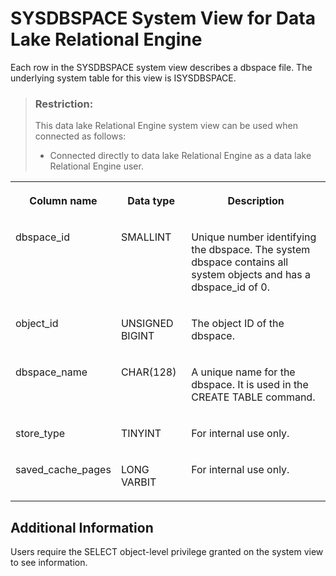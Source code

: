 <!-- loio3be7dd276c5f10149869e22c1a67a29e -->

# SYSDBSPACE System View for Data Lake Relational Engine

Each row in the SYSDBSPACE system view describes a dbspace file. The underlying system table for this view is ISYSDBSPACE.



> ### Restriction:  
> This data lake Relational Engine system view can be used when connected as follows:
> 
> -   Connected directly to data lake Relational Engine as a data lake Relational Engine user.




<table>
<tr>
<th valign="top">

Column name



</th>
<th valign="top">

Data type



</th>
<th valign="top">

Description



</th>
</tr>
<tr>
<td valign="top">

dbspace\_id



</td>
<td valign="top">

SMALLINT



</td>
<td valign="top">

Unique number identifying the dbspace. The system dbspace contains all system objects and has a dbspace\_id of 0.



</td>
</tr>
<tr>
<td valign="top">

object\_id



</td>
<td valign="top">

UNSIGNED BIGINT



</td>
<td valign="top">

The object ID of the dbspace.



</td>
</tr>
<tr>
<td valign="top">

dbspace\_name



</td>
<td valign="top">

CHAR\(128\)



</td>
<td valign="top">

A unique name for the dbspace. It is used in the CREATE TABLE command.



</td>
</tr>
<tr>
<td valign="top">

store\_type



</td>
<td valign="top">

TINYINT



</td>
<td valign="top">

For internal use only.



</td>
</tr>
<tr>
<td valign="top">

saved\_cache\_pages



</td>
<td valign="top">

LONG VARBIT



</td>
<td valign="top">

For internal use only.



</td>
</tr>
</table>



<a name="loio3be7dd276c5f10149869e22c1a67a29e__section_e1j_whp_k5b"/>

## Additional Information

Users require the SELECT object-level privilege granted on the system view to see information.

